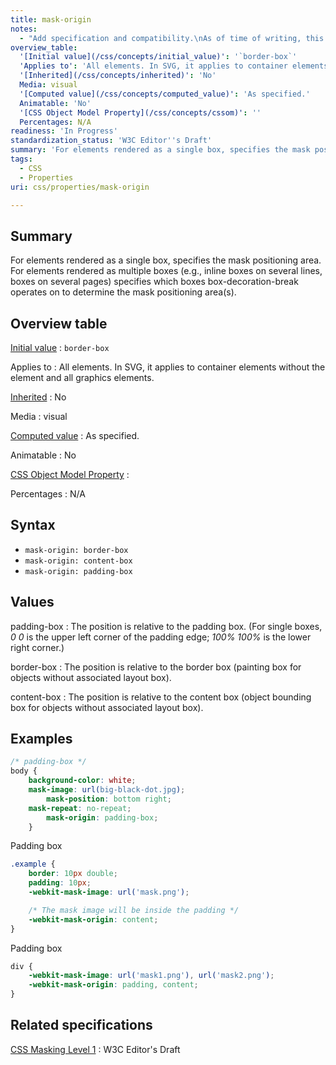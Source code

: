 ```yaml
---
title: mask-origin
notes:
  - "Add specification and compatibility.\nAs of time of writing, this property is not yet implemented in most browsers."
overview_table:
  '[Initial value](/css/concepts/initial_value)': '`border-box`'
  'Applies to': 'All elements. In SVG, it applies to container elements without the element and all graphics elements.'
  '[Inherited](/css/concepts/inherited)': 'No'
  Media: visual
  '[Computed value](/css/concepts/computed_value)': 'As specified.'
  Animatable: 'No'
  '[CSS Object Model Property](/css/concepts/cssom)': ''
  Percentages: N/A
readiness: 'In Progress'
standardization_status: 'W3C Editor''s Draft'
summary: 'For elements rendered as a single box, specifies the mask positioning area. For elements rendered as multiple boxes (e.g., inline boxes on several lines, boxes on several pages) specifies which boxes box-decoration-break operates on to determine the mask positioning area(s).'
tags:
  - CSS
  - Properties
uri: css/properties/mask-origin

---
```

## <span>Summary</span>

For elements rendered as a single box, specifies the mask positioning area. For elements rendered as multiple boxes (e.g., inline boxes on several lines, boxes on several pages) specifies which boxes box-decoration-break operates on to determine the mask positioning area(s).

## <span>Overview table</span>

[Initial value](/css/concepts/initial_value)
:   `border-box`

Applies to
:   All elements. In SVG, it applies to container elements without the element and all graphics elements.

[Inherited](/css/concepts/inherited)
:   No

Media
:   visual

[Computed value](/css/concepts/computed_value)
:   As specified.

Animatable
:   No

[CSS Object Model Property](/css/concepts/cssom)
:

Percentages
:   N/A

## <span>Syntax</span>

-   `mask-origin: border-box`
-   `mask-origin: content-box`
-   `mask-origin: padding-box`

## <span>Values</span>

padding-box
:   The position is relative to the padding box. (For single boxes, *0 0* is the upper left corner of the padding edge; *100% 100%* is the lower right corner.)

border-box
:   The position is relative to the border box (painting box for objects without associated layout box).

content-box
:   The position is relative to the content box (object bounding box for objects without associated layout box).

## <span>Examples</span>

``` css
/* padding-box */
body {
    background-color: white;
    mask-image: url(big-black-dot.jpg);
        mask-position: bottom right;
    mask-repeat: no-repeat;
        mask-origin: padding-box;
    }
```

Padding box

``` css
.example {
    border: 10px double;
    padding: 10px;
    -webkit-mask-image: url('mask.png');

    /* The mask image will be inside the padding */
    -webkit-mask-origin: content;
}
```

Padding box

``` css
div {
    -webkit-mask-image: url('mask1.png'), url('mask2.png');
    -webkit-mask-origin: padding, content;
}
```

## <span>Related specifications</span>

[CSS Masking Level 1](https://dvcs.w3.org/hg/FXTF/raw-file/default/masking/index.html)
:   W3C Editor's Draft
